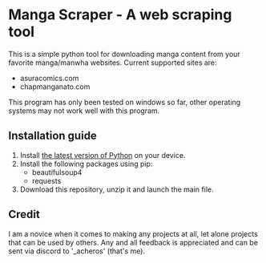 # Manga Scraper - A web scraping tool
This is a simple python tool for downloading manga content from your favorite manga/manwha websites. Current supported sites are:
- asuracomics.com
- chapmanganato.com

This program has only been tested on windows so far, other operating systems may not work well with this program.

## Installation guide
1. Install [the latest version of Python](https://www.python.org/downloads/) on your device.
2. Install the following packages using pip:
   - beautifulsoup4
   - requests
3. Download this repository, unzip it and launch the main file.

## Credit
I am a novice when it comes to making any projects at all, let alone projects that can be used by others. Any and all feedback is appreciated and can be sent via discord to '_acheros' (that's me).
